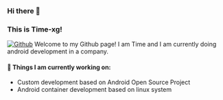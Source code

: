 ### Hi there 👋
### This is Time-xg!

[![Github](https://img.shields.io/badge/-Github-000?style=flat&logo=Github&logoColor=white)](https://github.com/Time-xg)
Welcome to my Github page! I am Time and I am currently doing android development in a company.

#### 🌱 Things I am currently working on: 
- Custom development based on Android Open Source Project
- Android container development based on linux system
